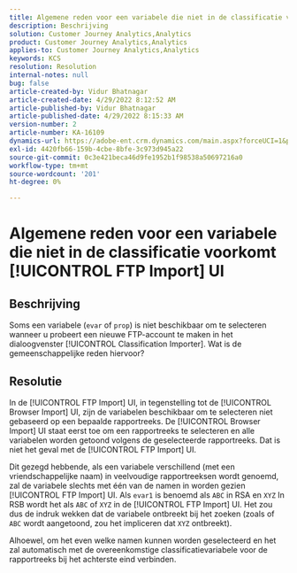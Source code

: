 ```yaml
---
title: Algemene reden voor een variabele die niet in de classificatie voorkomt [!UICONTROL FTP Import] UI
description: Beschrijving
solution: Customer Journey Analytics,Analytics
product: Customer Journey Analytics,Analytics
applies-to: Customer Journey Analytics,Analytics
keywords: KCS
resolution: Resolution
internal-notes: null
bug: false
article-created-by: Vidur Bhatnagar
article-created-date: 4/29/2022 8:12:52 AM
article-published-by: Vidur Bhatnagar
article-published-date: 4/29/2022 8:15:33 AM
version-number: 2
article-number: KA-16109
dynamics-url: https://adobe-ent.crm.dynamics.com/main.aspx?forceUCI=1&pagetype=entityrecord&etn=knowledgearticle&id=a2c6d429-94c7-ec11-a7b6-0022480a1de4
exl-id: 4420fb66-159b-4cbe-8bfe-3c973d945a22
source-git-commit: 0c3e421beca46d9fe1952b1f98538a50697216a0
workflow-type: tm+mt
source-wordcount: '201'
ht-degree: 0%

---
```


# Algemene reden voor een variabele die niet in de classificatie voorkomt [!UICONTROL FTP Import] UI

## Beschrijving


Soms een variabele (`evar` of `prop`) is niet beschikbaar om te selecteren wanneer u probeert een nieuwe FTP-account te maken in het dialoogvenster [!UICONTROL Classification Importer]. Wat is de gemeenschappelijke reden hiervoor?


## Resolutie


In de [!UICONTROL FTP Import] UI, in tegenstelling tot de [!UICONTROL Browser Import] UI, zijn de variabelen beschikbaar om te selecteren niet gebaseerd op een bepaalde rapportreeks. De [!UICONTROL Browser Import] UI staat eerst toe om een rapportreeks te selecteren en alle variabelen worden getoond volgens de geselecteerde rapportreeks. Dat is niet het geval met de [!UICONTROL FTP Import] UI.

Dit gezegd hebbende, als een variabele verschillend (met een vriendschappelijke naam) in veelvoudige rapportreeksen wordt genoemd, zal de variabele slechts met één van de namen in worden gezien [!UICONTROL FTP Import] UI. Als `evar1` is benoemd als `ABC` in RSA en `XYZ` In RSB wordt het als `ABC` of `XYZ` in de [!UICONTROL FTP Import] UI. Het zou dus de indruk wekken dat de variabele ontbreekt bij het zoeken (zoals of `ABC` wordt aangetoond, zou het impliceren dat `XYZ` ontbreekt).

Alhoewel, om het even welke namen kunnen worden geselecteerd en het zal automatisch met de overeenkomstige classificatievariabele voor de rapportreeks bij het achterste eind verbinden.
